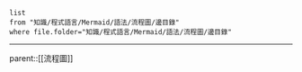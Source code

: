 ```dataview
list
from "知識/程式語言/Mermaid/語法/流程圖/邊目錄"
where file.folder="知識/程式語言/Mermaid/語法/流程圖/邊目錄"
```
- - -
parent::[[流程圖]]